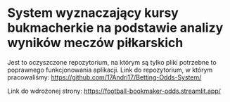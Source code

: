 # System wyznaczający kursy bukmacherkie na podstawie analizy wyników meczów piłkarskich
Jest to oczyszczone repozytorium, na którym są tylko pliki potrzebne to poprawnego funkcjonowania aplikacji.
Link do repozytorium, w którym pracowaliśmy: 
https://github.com/17Andri17/Betting-Odds-System/

Link do wdrożonej strony:
https://football-bookmaker-odds.streamlit.app/

